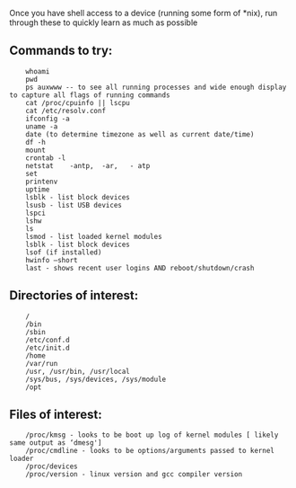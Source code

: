 Once you have shell access to a device (running some form of *nix), run through these to quickly learn as much as possible

## Commands to try:
```
    whoami
    pwd
    ps auxwww -- to see all running processes and wide enough display to capture all flags of running commands
    cat /proc/cpuinfo || lscpu
    cat /etc/resolv.conf
    ifconfig -a
    uname -a
    date (to determine timezone as well as current date/time)
    df -h
    mount
    crontab -l
    netstat    -antp,  -ar,   - atp
    set
    printenv
    uptime
    lsblk - list block devices
    lsusb - list USB devices
    lspci
    lshw
    ls
    lsmod - list loaded kernel modules
    lsblk - list block devices
    lsof (if installed)
    hwinfo —short
    last - shows recent user logins AND reboot/shutdown/crash
```


## Directories of interest:
```
    /
    /bin
    /sbin
    /etc/conf.d
    /etc/init.d
    /home
    /var/run
    /usr, /usr/bin, /usr/local
    /sys/bus, /sys/devices, /sys/module
    /opt

```



## Files of interest:
```
    /proc/kmsg - looks to be boot up log of kernel modules [ likely same output as ‘dmesg']
    /proc/cmdline - looks to be options/arguments passed to kernel loader
    /proc/devices
    /proc/version - linux version and gcc compiler version
```
